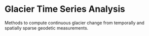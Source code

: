 # Glacier Time Series Analysis
Methods to compute continuous glacier change from temporally and spatially sparse geodetic measurements.
